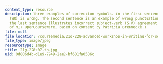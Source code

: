 ```yaml
---
content_type: resource
description: Three examples of correction symbols. In the first sentence, word order
  (WO) is wrong. The second sentence is an example of wrong punctuation (WP). Finally,
  the last sentence illustrates incorrect subject-verb (S-V) agreement. (Image courtesy
  of MIT OpenCourseWare, based on content by Patricia Brennecke.)
file: null
file_location: /coursemedia/21g-228-advanced-workshop-in-writing-for-social-sciences-and-architecture-els-spring-2007/0d806d4bd1e979492ae2bf681fa0586c_21g-228s07-th.jpg
file_type: image/jpeg
resourcetype: Image
title: 21g-228s07-th.jpg
uid: 0d806d4b-d1e9-7949-2ae2-bf681fa0586c
---
```

